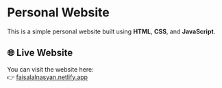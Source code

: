 # Personal Website

This is a simple personal website built using **HTML**, **CSS**, and **JavaScript**.


## 🌐 Live Website

You can visit the website here:  
👉 [faisalalnasyan.netlify.app](https://faisalalnasyan.netlify.app/)
